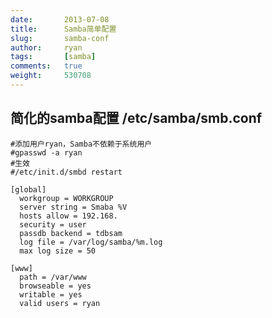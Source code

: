 ```yaml
---
date:       2013-07-08
title:      Samba简单配置
slug:       samba-conf
author:     ryan
tags:       [samba]
comments:   true
weight:     530708
---
```



简化的samba配置 /etc/samba/smb.conf
----------------------
```nginx
#添加用户ryan，Samba不依赖于系统用户
#gpasswd -a ryan
#生效
#/etc/init.d/smbd restart

[global]
  workgroup = WORKGROUP
  server string = Smaba %V
  hosts allow = 192.168.
  security = user
  passdb backend = tdbsam
  log file = /var/log/samba/%m.log
  max log size = 50

[www]
  path = /var/www
  browseable = yes
  writable = yes
  valid users = ryan
```
